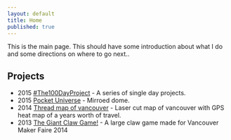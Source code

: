 ```yaml
---
layout: default
title: Home
published: true
---
```


This is the main page. This should have some introduction about what I do and some directions on where to go next..

## Projects

 - 2015 [#The100DayProject](/projects/2015The100DayProject.html) - A series of single day projects. 
 - 2015 [Pocket Universe](/projects/pocketuniverse.html) - Mirroed dome.
 - 2014 [Thread map of vancouver](/projects/threadmapofvancouver.html) - Laser cut map of vancouver with GPS heat map of a years worth of travel.
 - 2013 [The Giant Claw Game!](/projects/thegiantclawgame.html) - A large claw game made for Vancouver Maker Faire 2014 
